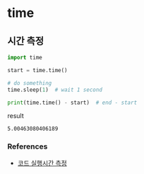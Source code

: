 # time

## 시간 측정
```python
import time

start = time.time()

# do something
time.sleep(1)  # wait 1 second

print(time.time() - start)  # end - start
```

result
```
5.00463080406189
```

### References
* [코드 실행시간 측정](https://www.opentutorials.org/module/2980/17436)